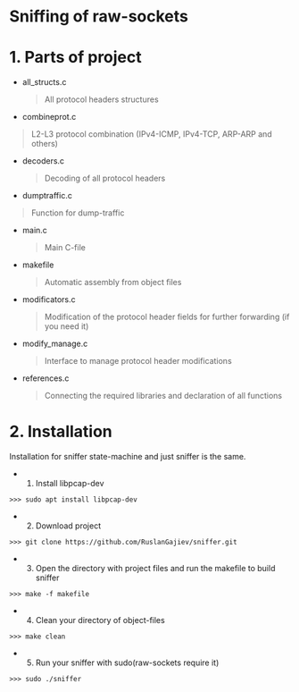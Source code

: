 # Sniffing of raw-sockets

# 1. Parts of project
+ all_structs.c
  >All protocol headers structures
 
+ combineprot.c
 >L2-L3 protocol combination (IPv4-ICMP, IPv4-TCP, ARP-ARP and others)
 
+ decoders.c
  >Decoding of all protocol headers
  
+ dumptraffic.c
 >Function for dump-traffic
  
+ main.c
  >Main C-file
  
+ makefile
  >Automatic assembly from object files
  
+ modificators.c
  >Modification of the protocol header fields for further forwarding (if you need it)
  
+ modify_manage.c
  >Interface to manage protocol header modifications
  
+ references.c
  >Connecting the required libraries and declaration of all functions
  
# 2. Installation
Installation for sniffer state-machine and just sniffer is the same.
+ 1. Install libpcap-dev
>
    >>> sudo apt install libpcap-dev

+ 2. Download project
>
    >>> git clone https://github.com/RuslanGajiev/sniffer.git

+ 3. Open the directory with project files and run the makefile to build sniffer
>
    >>> make -f makefile

+ 4. Clean your directory of object-files
>
    >>> make clean

+ 5. Run your sniffer with sudo(raw-sockets require it)
>
    >>> sudo ./sniffer

